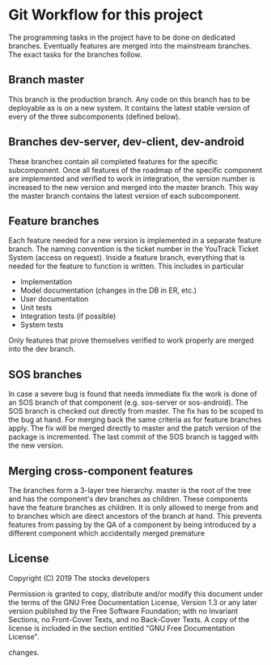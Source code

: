 # Git Workflow for this project

The programming tasks in the project have to be done on dedicated branches.
Eventually features are merged into the mainstream branches. The exact tasks for
the branches follow.

## Branch master
This branch is the production branch. Any code on this branch has to be
deployable as is on a new system. It contains the latest stable version of every
of the three subcomponents (defined below).

## Branches dev-server, dev-client, dev-android
These branches contain all completed features for the specific subcomponent.
Once all features of the roadmap of the specific component are implemented and
verified to work in integration, the version number is increased to the new
version and merged into the master branch. This way the master branch contains
the latest version of each subcomponent.

## Feature branches
Each feature needed for a new version is implemented in a separate feature
branch. The naming convention is the ticket number in the YouTrack Ticket
System (access on request).
Inside a feature branch, everything that is needed for the feature to function
is written. This includes in particular

* Implementation
* Model documentation (changes in the DB in ER, etc.)
* User documentation
* Unit tests
* Integration tests (if possible)
* System tests

Only features that prove themselves verified to work properly are merged into
the dev branch.

## SOS branches
In case a severe bug is found that needs immediate fix the work is done of an
SOS branch of that component (e.g. sos-server or sos-android). The SOS branch
is checked out directly from master.
The fix has to be scoped to the bug at hand. For merging back the same criteria
as for feature branches apply. The fix will be merged directly to master and
the patch version of the package is incremented. The last commit of the SOS
branch is tagged with the new version.

## Merging cross-component features
The branches form a 3-layer tree hierarchy. master is the root of the tree and
has the component's dev branches as children. These components have the feature
branches as children.
It is only allowed to merge from and to branches which are direct ancestors of
the branch at hand. This prevents features from passing by the QA of a component
by being introduced by a different component which accidentally merged premature

## License

Copyright (C)  2019  The stocks developers

Permission is granted to copy, distribute and/or modify this document
under the terms of the GNU Free Documentation License, Version 1.3
or any later version published by the Free Software Foundation;
with no Invariant Sections, no Front-Cover Texts, and no Back-Cover Texts.
A copy of the license is included in the section entitled "GNU
Free Documentation License".

changes.
